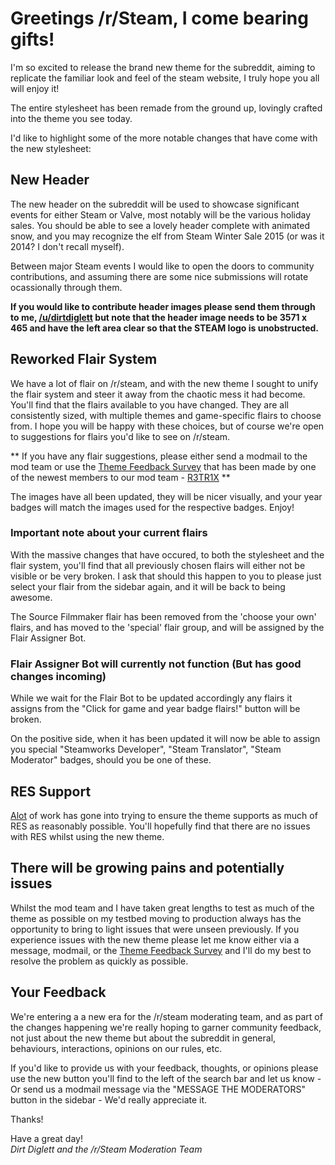 # Greetings /r/Steam, I come bearing gifts!
 
I'm so excited to release the brand new theme for the subreddit, aiming to replicate the familiar look and feel of the steam website, I truly hope you all will enjoy it! 

The entire stylesheet has been remade from the ground up, lovingly crafted into the theme you see today. 

I'd like to highlight some of the more notable changes that have come with the new stylesheet:

## New Header

The new header on the subreddit will be used to showcase significant events for either Steam or Valve, most notably will be the various holiday sales. You should be able to see a lovely header complete with animated snow, and you may recognize the elf from Steam Winter Sale 2015 (or was it 2014? I don't recall myself).

Between major Steam events I would like to open the doors to community contributions, and assuming there are some nice submissions will rotate ocassionally through them.

**If you would like to contribute header images please send them through to me, [/u/dirtdiglett](https://www.reddit.com/user/DirtDiglett/) but note that the header image needs to be 3571 x 465 and have the left area clear so that the STEAM logo is unobstructed.**

## Reworked Flair System

We have a lot of flair on /r/steam, and with the new theme I sought to unify the flair system and steer it away from the chaotic mess it had become. You'll find that the flairs available to you have changed. They are all consistently sized, with multiple themes and game-specific flairs to choose from. I hope you will be happy with these choices, but of course we're open to suggestions for flairs you'd like to see on /r/steam.

** If you have any flair suggestions, please either send a modmail to the mod team or use the [Theme Feedback Survey](https://surveyhero.com/c/80f982f) that has been made by one of the newest members to our mod team - [R3TR1X](https://www.reddit.com/user/R3TR1X) **

The images have all been updated, they will be nicer visually, and your year badges will match the images used for the respective badges. Enjoy!

### Important note about your current flairs

With the massive changes that have occured, to both the stylesheet and the flair system, you'll find that all previously chosen flairs will either not be visible or be very broken. I ask that should this happen to you to please just select your flair from the sidebar again, and it will be back to being awesome.

The Source Filmmaker flair has been removed from the 'choose your own' flairs, and has moved to the 'special' flair group, and will be assigned by the Flair Assigner Bot.

### Flair Assigner Bot will currently not function (But has good changes incoming)

While we wait for the Flair Bot to be updated accordingly any flairs it assigns from the "Click for game and year badge flairs!" button will be broken.

On the positive side, when it has been updated it will now be able to assign you special "Steamworks Developer", "Steam Translator", "Steam Moderator" badges, should you be one of these.

## RES Support

[Alot](http://hyperboleandahalf.blogspot.com.au/2010/04/alot-is-better-than-you-at-everything.html) of work has gone into trying to ensure the theme supports as much of RES as reasonably possible. You'll hopefully find that there are no issues with RES whilst using the new theme. 

## There will be growing pains and potentially issues

Whilst the mod team and I have taken great lengths to test as much of the theme as possible on my testbed moving to production always has the opportunity to bring to light issues that were unseen previously. If you experience issues with the new theme please let me know either via a message, modmail, or the [Theme Feedback Survey](https://surveyhero.com/c/80f982f) and I'll do my best to resolve the problem as quickly as possible.

## Your Feedback

We're entering a a new era for the /r/steam moderating team, and as part of the changes happening we're really hoping to garner community feedback, not just about the new theme but about the subreddit in general, behaviours, interactions, opinions on our rules, etc. 

If you'd like to provide us with your feedback, thoughts, or opinions please use the new button you'll find to the left of the search bar and let us know - Or send us a modmail message via the "MESSAGE THE MODERATORS" button in the sidebar - We'd really appreciate it.


Thanks!
 
Have a great day!  
*Dirt Diglett and the /r/Steam Moderation Team*